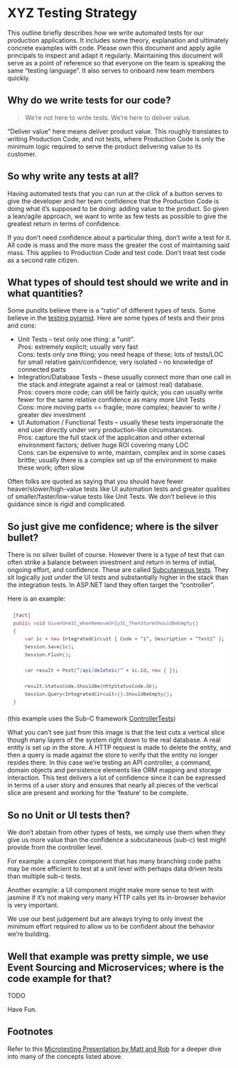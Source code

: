 # XYZ Testing Strategy

This outline briefly describes how we write automated tests for our production applications. It includes some theory, explanation and ultimately concrete examples with code. Please own this document and apply agile principals to inspect and adapt it regularly. Maintaining this document will serve as a point of reference so that everyone on the team is speaking the same “testing language”. It also serves to onboard new team members quickly.

## Why do we write tests for our code?

> We’re not here to write tests. We’re here to deliver value.

“Deliver value” here means deliver product value. This roughly translates to writing Production Code, and not tests, where Production Code is only the minimum logic required to serve the product delivering value to its customer.

## So why write any tests at all?

Having automated tests that you can run at the click of a button serves to give the developer and her team confidence that the Production Code is doing what it’s supposed to be doing: adding value to the product. So given a lean/agile approach, we want to write as few tests as possible to give the greatest return in terms of confidence.

If you don’t need confidence about a particular thing, don’t write a test for it. All code is mass and the more mass the greater the cost of maintaining said mass. This applies to Production Code and test code. Don’t treat test code as a second rate citizen.

## What types of should test should we write and in what quantities?

Some pundits believe there is a “ratio” of different types of tests. Some believe in the [testing pyramid](http://martinfowler.com/bliki/TestPyramid.html). Here are some types of tests and their pros and cons:

* Unit Tests – test only one thing: a "unit".  
Pros: extremely explicit; usually very fast  
Cons: tests only one thing; you need heaps of these; lots of tests/LOC for small relative gain/confidence; very isolated – no knowledge of connected parts
* Integration/Database Tests – these usually connect more than one call in the stack and integrate against a real or (almost real) database.  
Pros: covers more code; can still be fairly quick; you can usually write fewer for the same relative confidence as many more Unit Tests  
Cons: more moving parts == fragile; more complex; heavier to write / greater dev investment
* UI Automation / Functional Tests – usually these tests impersonate the end user directly under very production-like circumstances.  
Pros: capture the full stack of the application and other external environment factors; deliver huge ROI covering many LOC  
Cons: can be expensive to write, maintain, complex and in some cases brittle; usually there is a complex set up of the environment to make these work; often slow

Often folks are quoted as saying that you should have fewer heaver/slower/high-value tests like UI automation tests and greater qualities of smaller/faster/low-value tests like Unit Tests. We don’t believe in this guidance since is rigid and complicated.

## So just give me confidence; where is the silver bullet?

There is no silver bullet of course. However there is a type of test that can often strike a balance between investment and return in terms of initial, ongoing effort, and confidence. These are called [Subcutaneous tests](http://martinfowler.com/bliki/SubcutaneousTest.html). They sit logically just under the UI tests and substantially higher in the stack than the integration tests. In ASP.NET land they often target the “controller”.

Here is an example:

![example web-api sub-c test using xunit](https://raw.githubusercontent.com/cottsak/testingstrategyguidance/master/simple-webapi-subc-test.png)

(this example uses the Sub-C framework [ControllerTests](https://github.com/cottsak/ControllerTests))

What you can’t see just from this image is that the test cuts a vertical slice though many layers of the system right down to the real database. A real entity is set up in the store. A HTTP request is made to delete the entity, and then a query is made against the store to verify that the entity no longer resides there. In this case we’re testing an API controller, a command, domain objects and persistence elements like ORM mapping and storage interaction. This test delivers a lot of confidence since it can be expressed in terms of a user story and ensures that nearly all pieces of the vertical slice are present and working for the ‘feature’ to be complete.

## So no Unit or UI tests then?

We don’t abstain from other types of tests, we simply use them when they give us more value than the confidence a subcutaneous (sub-c) test might provide from the controller level.

For example: a complex component that has many branching code paths may be more efficient to test at a unit level with perhaps data driven tests than multiple sub-c tests.

Another example: a UI component might make more sense to test with jasmine if it’s not making very many HTTP calls yet its in-browser behavior is very important.

We use our best judgement but are always trying to only invest the minimum effort required to allow us to be confident about the behavior we’re building.

## Well that example was pretty simple, we use Event Sourcing and Microservices; where is the code example for that?

TODO

Have Fun.

## Footnotes

Refer to this [Microtesting Presentation by Matt and Rob](https://github.com/MRCollective/MicrotestingPresentation) for a deeper dive into many of the concepts listed above.
